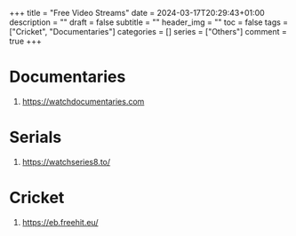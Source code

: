 +++
title = "Free Video Streams"
date = 2024-03-17T20:29:43+01:00
description = ""
draft = false
subtitle = ""
header_img = ""
toc = false
tags = ["Cricket", "Documentaries"]
categories = []
series = ["Others"]
comment = true
+++

# Documentaries
1. https://watchdocumentaries.com

# Serials
1. https://watchseries8.to/

# Cricket
1. https://eb.freehit.eu/
